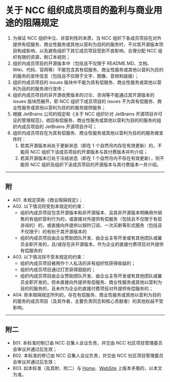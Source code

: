 # 关于 NCC 组织成员项目的盈利与商业用途的阻隔规定

1. 为保证 NCC 组织中立、非营利性的本质，当 NCC 组织下各成员项目在对外提供有偿服务、商业性服务或其他以营利为目的的服务时，不对其开源版本项目构成影响，以及避免组织下其它成员项目受到不良影响，合理分配 NCC 组织有限的资源，制订本规则；
2. 组织内成员项目的开源版本中（包括且不仅限于 README.MD、文档、Wiki、代码、官网等）不能包含其有偿服务、商业性服务或其他以营利为目的的服务的宣传信息（包括且不仅限于文字、图像、音频和链接）；
3. 组织内成员项目的 issues 版块中不能为其有偿服务、商业性服务或其他以营利为目的的服务进行宣传；
4. 组织内成员项目的非开源收费版本的讨论、咨询等不能通过其开源版本的 issues 版块而展开，即 NCC 组织下成员项目的 issues 不为其有偿服务、商业性服务或其他以营利为目的的服务提供服务；
5. 根据 JetBrains 公司的规定和《关于 NCC 组织针对 JetBrains 开源项目许可证的管理规范》，收回有偿服务、商业性服务或其他以营利为目的的服务的组织内成员项目的 JetBrains 开源项目许可；
6. 组织内成员项目在为其有偿服务、商业性服务或其他以营利为目的的服务做宣传时：
   1. 若其开源版本尚处于更新状态（即在 1 个自然月内存在有效更新）的，不能将 NCC 组织下该成员项目的开源版本与其付费版本并列介绍；
   2. 若其开源版本已处于冻结状态（即在 1 个自然月内不存在有效更新），则不能将 NCC 组织及组织下该成员项目的开源版本与其付费版本一并介绍。

---

## 附

- A01. 本规定简称《商业阻隔规定》；
- A02. 以下情况将受到本规定的约束：
  - 组织内成员项目包含开源版本和非开源版本、且其非开源版本明确用作销售的有组织营利行为的，或直接对外提供有偿服务（包括且不仅限于有偿咨询的）的，或直接向外提供以按时订阅、一次买断等形式服务（包括且不仅限于）的有别于其开源版本的
  - 组织内成员项目由企业赞助团队开发、由企业主导开发或有其他团队或雇员全职开发的，且/或存在非开源版本，作为企业的直接付费项目对外提供有偿服务的
- A03. 以下情况将不受本规定的约束：
  - 组织内成员项目被用作个人私活的非有组织性获得收益的；
  - 组织内成员项目通过打赏获得鼓励的；
  - 组织内成员项目由企业赞助团队开发、由企业主导开发或有其他团队或雇员全职开发的，但未直接向外提供有偿服务、商业性服务或其他以营利为目的的服务的，且未作为企业的直接付费项目对外提供有偿服务的；
- A04. 除本阻隔规定所列的，存在有偿服务、商业性服务或其他以营利为目的的服务的成员项目（及其作者、主要负责同志和核心贡献者）的其他权益不受影响。

---

## 附二

- B01. 本标准的制订由 NCC 召集人会议负责，并交由 NCC 社区项目管理委员会审议并通过后生效；
- B02. 本标准的修订由 NCC 召集人会议负责，并交由 NCC 社区项目管理委员会审议并通过后生效；
- B03. 如本标准（及其附、附二）与 [Home](https://github.com/dotmetcore/home/README.md)、[WebSite](https://www.dotnetcore.xyz) 上版本矛盾的，以本文为准。
